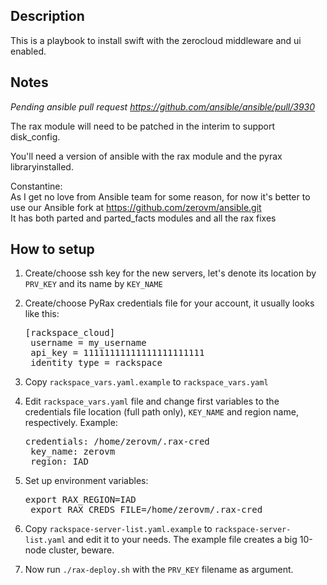 ## Description

This is a playbook to install swift with the zerocloud middleware and ui enabled.

## Notes

_Pending ansible pull request https://github.com/ansible/ansible/pull/3930_

The rax module will need to be patched in the interim to support disk_config.

You'll need a version of ansible with the rax module and the pyrax libraryinstalled.

Constantine:  
As I get no love from Ansible team for some reason, for now it's better to use our Ansible fork at https://github.com/zerovm/ansible.git  
It has both parted and parted_facts modules and all the rax fixes  

## How to setup

1. Create/choose ssh key for the new servers, let's denote its location by `PRV_KEY` and its name by `KEY_NAME`

2. Create/choose PyRax credentials file for your account, it usually looks like this:

    <pre>[rackspace_cloud]
    username = my_username
    api_key = 11111111111111111111111
    identity_type = rackspace</pre>

3. Copy `rackspace_vars.yaml.example` to `rackspace_vars.yaml`

4. Edit `rackspace_vars.yaml` file and change first variables to the credentials file location (full path only), `KEY_NAME` and region name, respectively.
Example:

    <pre>credentials: /home/zerovm/.rax-cred
    key_name: zerovm
    region: IAD</pre>

5. Set up environment variables:

    <pre>export RAX_REGION=IAD
    export RAX_CREDS_FILE=/home/zerovm/.rax-cred</pre>

6. Copy `rackspace-server-list.yaml.example` to `rackspace-server-list.yaml` and edit it to your needs. 
The example file creates a big 10-node cluster, beware.

7. Now run `./rax-deploy.sh` with the `PRV_KEY` filename as argument.
